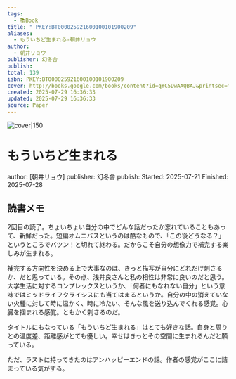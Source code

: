 ```yaml
---
tags:
  - 📚Book
title: " PKEY:BT000025921600100101900209"
aliases:
  - もういちど生まれる-朝井リョウ
author:
  - 朝井リョウ
publisher: 幻冬舎
publish: 
total: 139
isbn: PKEY:BT000025921600100101900209
cover: http://books.google.com/books/content?id=qYC5DwAAQBAJ&printsec=frontcover&img=1&zoom=1&edge=curl&source=gbs_api
created: 2025-07-29 16:36:33
updated: 2025-07-29 16:36:33
source: Paper
---
```

![cover|150](http://books.google.com/books/content?id=qYC5DwAAQBAJ&printsec=frontcover&img=1&zoom=1&edge=curl&source=gbs_api)
# もういちど生まれる
author: [朝井リョウ]
publisher: 幻冬舎
publish: 
Started: 2025-07-21
Finished: 2025-07-28
## 読書メモ
2回目の読了。ちょいちょい自分の中でどんな話だったか忘れていることもあって、新鮮だった。短編オムニバスというのは酷なもので、「この後どうなる？」というところでバツン！と切れて終わる。だからこそ自分の想像力で補完する楽しみが生まれる。

補完する方向性を決める上で大事なのは、きっと描写が自分にどれだけ刺さるか、だと思っている。その点、浅井良さんと私の相性は非常に良いのだと思う。大学生活に対するコンプレックスというか、「何者にもなれない自分」という意味ではミッドライフクライシスにも当てはまるというか。自分の中の消えていない火種に対して時に温かく、時に冷たい、そんな風を送り込んでくれる感覚。心臓を掴まれる感覚。ともかく刺さるのだ。

タイトルにもなっている「もういちど生まれる」はとても好きな話。自身と周りとの温度差、距離感がとても優しい。幸せはきっとその空間に生まれるんだと願っている。

ただ、ラストに持ってきたのはアンハッピーエンドの話。作者の感覚がここに詰まっている気がする。